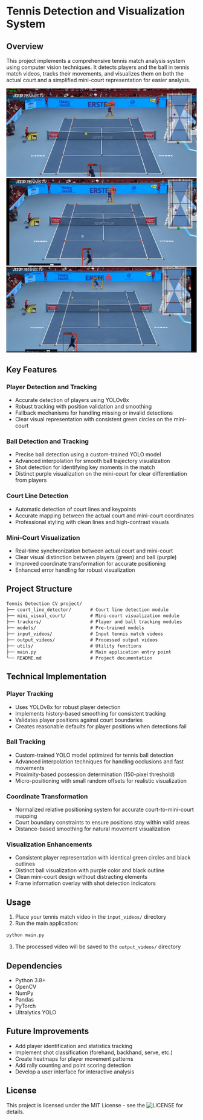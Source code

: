 # Tennis Detection and Visualization System

## Overview

This project implements a comprehensive tennis match analysis system using computer vision techniques. It detects players and the ball in tennis match videos, tracks their movements, and visualizes them on both the actual court and a simplified mini-court representation for easier analysis.

![Tennis Detection System](output_image.png)
![Tennis Detection System](output_image_2.png)
![Tennis Detection System](output_image_3.png)

## Key Features

### Player Detection and Tracking
- Accurate detection of players using YOLOv8x
- Robust tracking with position validation and smoothing
- Fallback mechanisms for handling missing or invalid detections
- Clear visual representation with consistent green circles on the mini-court

### Ball Detection and Tracking
- Precise ball detection using a custom-trained YOLO model
- Advanced interpolation for smooth ball trajectory visualization
- Shot detection for identifying key moments in the match
- Distinct purple visualization on the mini-court for clear differentiation from players

### Court Line Detection
- Automatic detection of court lines and keypoints
- Accurate mapping between the actual court and mini-court coordinates
- Professional styling with clean lines and high-contrast visuals

### Mini-Court Visualization
- Real-time synchronization between actual court and mini-court
- Clear visual distinction between players (green) and ball (purple)
- Improved coordinate transformation for accurate positioning
- Enhanced error handling for robust visualization

## Project Structure

```
Tennis Detection CV project/
├── court_line_detector/       # Court line detection module
├── mini_visual_court/         # Mini-court visualization module
├── trackers/                  # Player and ball tracking modules
├── models/                    # Pre-trained models
├── input_videos/              # Input tennis match videos
├── output_videos/             # Processed output videos
├── utils/                     # Utility functions
├── main.py                    # Main application entry point
└── README.md                  # Project documentation
```

## Technical Implementation

### Player Tracking
- Uses YOLOv8x for robust player detection
- Implements history-based smoothing for consistent tracking
- Validates player positions against court boundaries
- Creates reasonable defaults for player positions when detections fail

### Ball Tracking
- Custom-trained YOLO model optimized for tennis ball detection
- Advanced interpolation techniques for handling occlusions and fast movements
- Proximity-based possession determination (150-pixel threshold)
- Micro-positioning with small random offsets for realistic visualization

### Coordinate Transformation
- Normalized relative positioning system for accurate court-to-mini-court mapping
- Court boundary constraints to ensure positions stay within valid areas
- Distance-based smoothing for natural movement visualization

### Visualization Enhancements
- Consistent player representation with identical green circles and black outlines
- Distinct ball visualization with purple color and black outline
- Clean mini-court design without distracting elements
- Frame information overlay with shot detection indicators

## Usage

1. Place your tennis match video in the `input_videos/` directory
2. Run the main application:

```bash
python main.py
```

3. The processed video will be saved to the `output_videos/` directory

## Dependencies

- Python 3.8+
- OpenCV
- NumPy
- Pandas
- PyTorch
- Ultralytics YOLO

## Future Improvements

- Add player identification and statistics tracking
- Implement shot classification (forehand, backhand, serve, etc.)
- Create heatmaps for player movement patterns
- Add rally counting and point scoring detection
- Develop a user interface for interactive analysis

## License

This project is licensed under the MIT License - see the ![LICENSE](https://github.com/HarshTomar1234/Tennis-Vision?tab=MIT-1-ov-file) for details.
